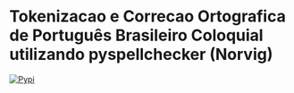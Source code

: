# Tokenizacao e Correcao Ortografica de Português Brasileiro Coloquial utilizando pyspellchecker (Norvig)
[![Pypi](https://badgen.net/badge/icon/pypi?icon=pypi&label)](https://opensource.org/licenses/Apache-2.0)
